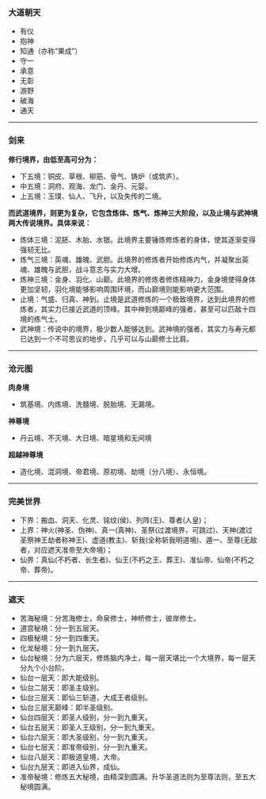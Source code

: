 ### 大道朝天

- 有仪
- 抱神
- 知通（亦称“果成”）
- 守一
- 承意
- 无彰
- 游野
- 破海
- 通天
---
### 剑来
**修行境界，由低至高可分为：**

- 下五境：铜皮、草根、柳筋、骨气、铸炉（或筑庐）。
- 中五境：洞府、观海、龙门、金丹、元婴。
- 上五境：玉璞、仙人、飞升，以及失传的二境。

**而武道境界，则更为复杂，它包含炼体、炼气、炼神三大阶段，以及止境与武神境两大传说境界。具体来说：**

- 炼体三境：泥胚、木胎、水银。此境界主要锤炼修炼者的身体，使其逐渐变得强韧无比。
- 炼气三境：英魂、雄魄、武胆。此境界的修炼者开始修炼内气，并凝聚出英魂、雄魄与武胆，战斗意志与实力大增。
- 炼神三境：金身、羽化、山巅。此境界的修炼者修炼精神力，金身境使得身体更加坚韧，羽化境能够影响周围环境，而山巅境则能影响更大范围。
- 止境：气盛、归真、神到。止境是武道修炼的一个极致境界，达到此境界的修炼者，其实力已接近武道的顶峰。其中神到境巅峰的强者，甚至可以匹敌十四境的练气士。
- 武神境：传说中的境界，极少数人能够达到。武神境的强者，其实力与寿元都已达到一个不可思议的地步，几乎可以与山巅修士比肩。

---
### 沧元图

**肉身境**

- 筑基境、内炼境、洗髓境、脱胎境、无漏境。

**神尊境**

- 丹云境、不灭境、大日境、暗星境和无间境

**超越神尊境**

- 造化境、混洞境、帝君境、原初境、劫境（分八境）、永恒境。

---
### 完美世界

- 下界：搬血、洞天、化灵、铭纹(侯)、列阵(王)、尊者(人皇)； 
- 上界：神火(神圣、伪神)、真一(真神)、圣祭(过渡境界，可跳过)、天神(渡过圣祭神王劫者称神王)、虚道(教主)、斩我(全称斩我明道境)、遁一、至尊(无敌者，对应遮天准帝至大帝境)； 
- 仙界：真仙(不朽者、长生者)、仙王(不朽之王、葬王)、准仙帝、仙帝(不朽之帝、葬帝)。

---
### 遮天

- 苦海秘境：分苦海修士，命泉修士，神桥修士，彼岸修士。
- 道宫秘境：分一到五层天。
- 四极秘境：分一到四重天。
- 化龙秘境：分一到九层天。
- 仙台秘境：分为六层天，修炼脑内净土，每一层天堪比一个大境界，每一层天分九个小台阶。
- 仙台一层天：即大能级别。
- 仙台二层天：即圣主级别。
- 仙台三层天：即仙三斩道，大成王者级别。
- 仙台三层天巅峰：即半圣级别。
- 仙台四层天：即圣人级别，分一到九重天。
- 仙台五层天：即圣人王级别，分一到九重天。
- 仙台六层天：即大圣级别，分一到九重天。
- 仙台七层天：即准帝级别，分一到九重天。
- 仙台八层天：即极道皇境，大帝。
- 仙台九层天：即进入仙界，成仙。
- 准帝秘境：修炼五大秘境，由精深到圆满。升华圣道法则为至尊法则，至五大秘境圆满。










